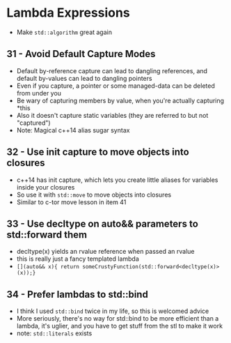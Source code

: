 # Lambda Expressions
- Make `std::algorithm` great again

## 31 - Avoid Default Capture Modes
- Default by-reference capture can lead to dangling references, and default by-values can lead to dangling pointers
- Even if you capture, a pointer or some managed-data can be deleted from under you
- Be wary of capturing members by value, when you're actually capturing \*this
- Also it doesn't capture static variables (they are referred to but not "captured")
- Note: Magical c++14 alias sugar syntax

## 32 - Use init capture to move objects into closures
- c++14 has init capture, which lets you create little aliases for variables inside your closures
- So use it with `std::move` to move objects into closures
- Similar to c-tor move lesson in item 41

## 33 - Use decltype on auto&& parameters to std::forward them
- decltype(x) yields an rvalue reference when passed an rvalue
- this is really just a fancy templated lambda
- `[](auto&& x){ return someCrustyFunction(std::forward<decltype(x)>(x));}`

## 34 - Prefer lambdas to std::bind
- I think I used `std::bind` twice in my life, so this is welcomed advice
- More seriously, there's no way for std::bind to be more efficient than a lambda, it's uglier, and you have to get stuff from the stl to make it work
- note: `std::literals` exists

